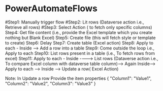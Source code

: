# PowerAutomateFlows
#Step1: Manually trigger flow
#Step2: Lit rows (Dataverse action i.e., Retrieve all rows)
#Step3: Select Action ( to fetch only specific columns)
Step4: Get file content (i.e., provide the Excel template which you create nothing but Blank Excel)
Step5: Create file (this will fetch style or template to create)
Step6: Delay 
Step7: Create table (Excel action)
Step8: Apply to each - Inside --> Add a row into a table
Step9: Come outside the loop i.e., Apply to each
Step10: List rows present in a table (i.e., To fetch rows from excel)
Step11: Apply to each - Inside ----> List rows (Dataverse action i.e., To compare Excel column with dataverse table column)--> Again Inside--> Apply to each --> Inside --> Update a row( Excel Action)

Note: In Update a row 
Provide the item properties 
{
  "Column1": "Value1",
  "Column2": "Value2",
  "Column3": "Value3"
}



